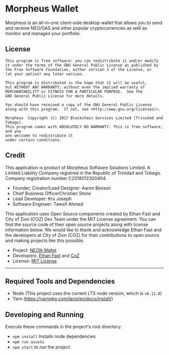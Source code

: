 # Morpheus Wallet

Morpheus is an all-in-one client-side desktop wallet that allows you to send and receive NEO/GAS and other popular cryptocurrencies as well as monitor and manages your portfolio.

## License

    This program is free software: you can redistribute it and/or modify
    it under the terms of the GNU General Public License as published by
    the Free Software Foundation, either version 3 of the License, or
    (at your option) any later version.

    This program is distributed in the hope that it will be useful,
    but WITHOUT ANY WARRANTY; without even the implied warranty of
    MERCHANTABILITY or FITNESS FOR A PARTICULAR PURPOSE.  See the
    GNU General Public License for more details.

    You should have received a copy of the GNU General Public License
    along with this program.  If not, see <http://www.gnu.org/licenses/>.

    Morpheus  Copyright (C) 2017 Blockchain Services Limited (Trinidad and Tobago).
    This program comes with ABSOLUTELY NO WARRANTY. This is free software, and you
    are welcome to redistribute it
    under certain conditions.



## Credit

This application is product of Morpheus Software Solutions Limited. A Limited Liability Company registred in the Republic of Trinidad and Tobago. Company registration number C2018012300404.

- Founder, Creator/Lead Designer: Aaron Besson
- Chief Business OfficerChristian Stone
- Lead Developer: Krs Joseph
- Software Engineer: Tawsif Ahmed

This application uses Open Source components created by Ethan Fast and City of Zion (COZ) Dev Team under the MIT License agreement. You can find the source code of their open source projects along with license information below. We would like to thank and acknowledge Ethan Fast and the developers at City of Zion (COZ) for their contributions to open source and making projects like this possible.

 - Project: [NEON Wallet](https://github.com/CityOfZion/neon-wallet)
 - Developers: [Ethan Fast](https://github.com/Ejhfast) and [CoZ](https://github.com/CityOfZion)
 - License: [MIT License](https://github.com/CityOfZion/neon-wallet/blob/dev/LICENSE.md)
 
_____

## Required Tools and Dependencies

  - Node (This project uses the current LTS node version, which is `v6.11.0`)
  - Yarn (https://yarnpkg.com/lang/en/docs/install/)

## Developing and Running

Execute these commands in the project's root directory:

  - `npm install` Installs node dependencies
  - `npm run assets`
  - `npm start` to run the project
